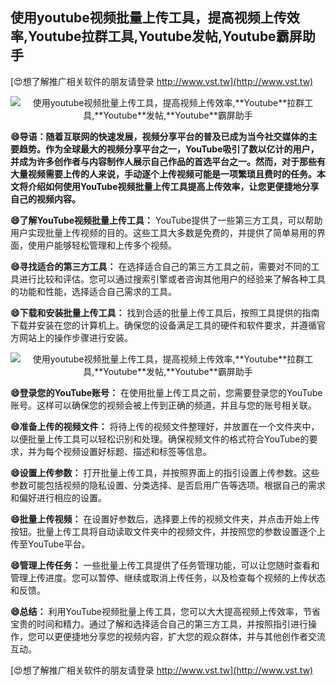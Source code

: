 ## **使用youtube视频批量上传工具，提高视频上传效率,**Youtube**拉群工具,**Youtube**发帖,**Youtube**霸屏助手**

[😍想了解推广相关软件的朋友请登录 http://www.vst.tw](http://www.vst.tw)

 <center><img src="https://vst.tw/MP4/tuiguang/png/6.png" alt="使用youtube视频批量上传工具，提高视频上传效率,**Youtube**拉群工具,**Youtube**发帖,**Youtube**霸屏助手"></center>

**😄导语：随着互联网的快速发展，视频分享平台的普及已成为当今社交媒体的主要趋势。作为全球最大的视频分享平台之一，YouTube吸引了数以亿计的用户，并成为许多创作者与内容制作人展示自己作品的首选平台之一。然而，对于那些有大量视频需要上传的人来说，手动逐个上传视频可能是一项繁琐且费时的任务。本文将介绍如何使用YouTube视频批量上传工具提高上传效率，让您更便捷地分享自己的视频内容。**

**😄了解YouTube视频批量上传工具：**
YouTube提供了一些第三方工具，可以帮助用户实现批量上传视频的目的。这些工具大多数是免费的，并提供了简单易用的界面，使用户能够轻松管理和上传多个视频。

**😄寻找适合的第三方工具：**
在选择适合自己的第三方工具之前，需要对不同的工具进行比较和评估。您可以通过搜索引擎或者咨询其他用户的经验来了解各种工具的功能和性能，选择适合自己需求的工具。

**😄下载和安装批量上传工具：**
找到合适的批量上传工具后，按照工具提供的指南下载并安装在您的计算机上。确保您的设备满足工具的硬件和软件要求，并遵循官方网站上的操作步骤进行安装。

 <center><img src="https://vst.tw/MP4/tuiguang/png/0.png" alt="使用youtube视频批量上传工具，提高视频上传效率,**Youtube**拉群工具,**Youtube**发帖,**Youtube**霸屏助手"></center>

**😄登录您的YouTube账号：**
在使用批量上传工具之前，您需要登录您的YouTube账号。这样可以确保您的视频会被上传到正确的频道，并且与您的账号相关联。

**😄准备上传的视频文件：**
将待上传的视频文件整理好，并放置在一个文件夹中，以便批量上传工具可以轻松识别和处理。确保视频文件的格式符合YouTube的要求，并为每个视频设置好标题、描述和标签等信息。

**😄设置上传参数：**
打开批量上传工具，并按照界面上的指引设置上传参数。这些参数可能包括视频的隐私设置、分类选择、是否启用广告等选项。根据自己的需求和偏好进行相应的设置。

**😄批量上传视频：**
在设置好参数后，选择要上传的视频文件夹，并点击开始上传按钮。批量上传工具将自动读取文件夹中的视频文件，并按照您的参数设置逐个上传至YouTube平台。

**😄管理上传任务：**
一些批量上传工具提供了任务管理功能，可以让您随时查看和管理上传进度。您可以暂停、继续或取消上传任务，以及检查每个视频的上传状态和反馈。

**😄总结：**
利用YouTube视频批量上传工具，您可以大大提高视频上传效率，节省宝贵的时间和精力。通过了解和选择适合自己的第三方工具，并按照指引进行操作，您可以更便捷地分享您的视频内容，扩大您的观众群体，并与其他创作者交流互动。

[😍想了解推广相关软件的朋友请登录 http://www.vst.tw](http://www.vst.tw)



